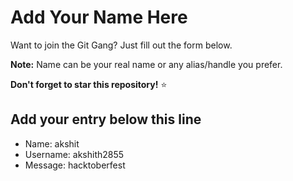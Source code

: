 # Add Your Name Here

Want to join the Git Gang? Just fill out the form below.

**Note:** Name can be your real name or any alias/handle you prefer.

**Don't forget to star this repository!** ⭐

## Add your entry below this line

- Name: akshit
- Username: akshith2855
- Message: hacktoberfest
